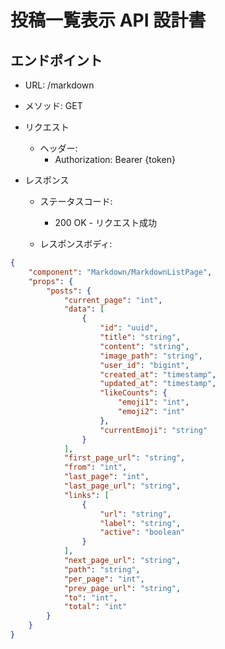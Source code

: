# 投稿一覧表示 API 設計書

## エンドポイント

-   URL: /markdown
-   メソッド: GET

-   リクエスト

    -   ヘッダー:
        -   Authorization: Bearer {token}

-   レスポンス

    -   ステータスコード:

        -   200 OK - リクエスト成功

    -   レスポンスボディ:

```json
{
    "component": "Markdown/MarkdownListPage",
    "props": {
        "posts": {
            "current_page": "int",
            "data": [
                {
                    "id": "uuid",
                    "title": "string",
                    "content": "string",
                    "image_path": "string",
                    "user_id": "bigint",
                    "created_at": "timestamp",
                    "updated_at": "timestamp",
                    "likeCounts": {
                        "emoji1": "int",
                        "emoji2": "int"
                    },
                    "currentEmoji": "string"
                }
            ],
            "first_page_url": "string",
            "from": "int",
            "last_page": "int",
            "last_page_url": "string",
            "links": [
                {
                    "url": "string",
                    "label": "string",
                    "active": "boolean"
                }
            ],
            "next_page_url": "string",
            "path": "string",
            "per_page": "int",
            "prev_page_url": "string",
            "to": "int",
            "total": "int"
        }
    }
}
```
